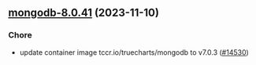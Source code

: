 

## [mongodb-8.0.41](https://github.com/truecharts/charts/compare/mongodb-8.0.40...mongodb-8.0.41) (2023-11-10)

### Chore

- update container image tccr.io/truecharts/mongodb to v7.0.3 ([#14530](https://github.com/truecharts/charts/issues/14530))
  
  